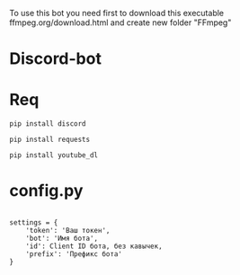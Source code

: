 To use this bot you need first to download this executable ffmpeg.org/download.html and create new folder "FFmpeg"

# Discord-bot

# Req
```no-highlight
pip install discord
```

```no-highlight
pip install requests 
```

```no-highlight
pip install youtube_dl
```
# config.py
<code>
settings = {
    'token': 'Ваш токен',
    'bot': 'Имя бота',
    'id': Client ID бота, без кавычек,
    'prefix': 'Префикс бота'
}
</code>